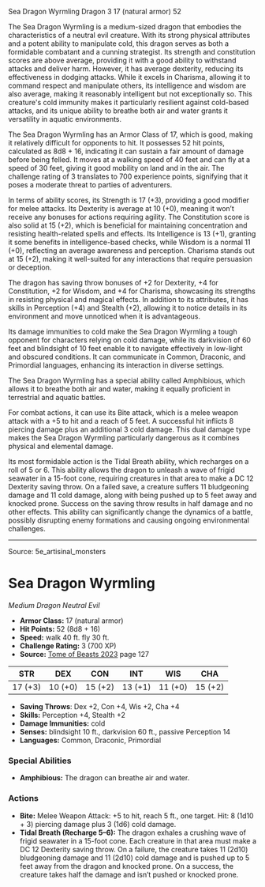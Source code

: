 <MonsterName/>Sea Dragon Wyrmling</MonsterName>
<CreatureType/>Dragon</CreatureType>
<CR/>3</CR>
<AC/>17 (natural armor)</AC>
<HP/>52</HP>
<summary>The Sea Dragon Wyrmling is a medium-sized dragon that embodies the characteristics of a neutral evil creature. With its strong physical attributes and a potent ability to manipulate cold, this dragon serves as both a formidable combatant and a cunning strategist. Its strength and constitution scores are above average, providing it with a good ability to withstand attacks and deliver harm. However, it has average dexterity, reducing its effectiveness in dodging attacks. While it excels in Charisma, allowing it to command respect and manipulate others, its intelligence and wisdom are also average, making it reasonably intelligent but not exceptionally so. This creature's cold immunity makes it particularly resilient against cold-based attacks, and its unique ability to breathe both air and water grants it versatility in aquatic environments. </summary>

<detail>

The Sea Dragon Wyrmling has an Armor Class of 17, which is good, making it relatively difficult for opponents to hit. It possesses 52 hit points, calculated as 8d8 + 16, indicating it can sustain a fair amount of damage before being felled. It moves at a walking speed of 40 feet and can fly at a speed of 30 feet, giving it good mobility on land and in the air. The challenge rating of 3 translates to 700 experience points, signifying that it poses a moderate threat to parties of adventurers.

In terms of ability scores, its Strength is 17 (+3), providing a good modifier for melee attacks. Its Dexterity is average at 10 (+0), meaning it won’t receive any bonuses for actions requiring agility. The Constitution score is also solid at 15 (+2), which is beneficial for maintaining concentration and resisting health-related spells and effects. Its Intelligence is 13 (+1), granting it some benefits in intelligence-based checks, while Wisdom is a normal 11 (+0), reflecting an average awareness and perception. Charisma stands out at 15 (+2), making it well-suited for any interactions that require persuasion or deception.

The dragon has saving throw bonuses of +2 for Dexterity, +4 for Constitution, +2 for Wisdom, and +4 for Charisma, showcasing its strengths in resisting physical and magical effects. In addition to its attributes, it has skills in Perception (+4) and Stealth (+2), allowing it to notice details in its environment and move unnoticed when it is advantageous.

Its damage immunities to cold make the Sea Dragon Wyrmling a tough opponent for characters relying on cold damage, while its darkvision of 60 feet and blindsight of 10 feet enable it to navigate effectively in low-light and obscured conditions. It can communicate in Common, Draconic, and Primordial languages, enhancing its interaction in diverse settings.

The Sea Dragon Wyrmling has a special ability called Amphibious, which allows it to breathe both air and water, making it equally proficient in terrestrial and aquatic battles. 

For combat actions, it can use its Bite attack, which is a melee weapon attack with a +5 to hit and a reach of 5 feet. A successful hit inflicts 8 piercing damage plus an additional 3 cold damage. This dual damage type makes the Sea Dragon Wyrmling particularly dangerous as it combines physical and elemental damage.

Its most formidable action is the Tidal Breath ability, which recharges on a roll of 5 or 6. This ability allows the dragon to unleash a wave of frigid seawater in a 15-foot cone, requiring creatures in that area to make a DC 12 Dexterity saving throw. On a failed save, a creature suffers 11 bludgeoning damage and 11 cold damage, along with being pushed up to 5 feet away and knocked prone. Success on the saving throw results in half damage and no other effects. This ability can significantly change the dynamics of a battle, possibly disrupting enemy formations and causing ongoing environmental challenges.</detail>



---

Source: 5e_artisinal_monsters

# Sea Dragon Wyrmling

*Medium* *Dragon* *Neutral Evil*

- **Armor Class:** 17 (natural armor)
- **Hit Points:** 52 (8d8 + 16)
- **Speed:** walk 40 ft. fly 30 ft.
- **Challenge Rating:** 3 (700 XP)
- **Source:** [Tome of Beasts 2023](https://koboldpress.com/kpstore/product/tome-of-beasts-1-2023-edition/) page 127

| STR | DEX | CON | INT | WIS | CHA |
| --- | --- | --- | --- | --- | --- |
| 17 (+3) | 10 (+0) | 15 (+2) | 13 (+1) | 11 (+0) | 15 (+2) |

- **Saving Throws**: Dex +2, Con +4, Wis +2, Cha +4
- **Skills:** Perception +4, Stealth +2
- **Damage Immunities:** cold
- **Senses:** blindsight 10 ft., darkvision 60 ft., passive Perception 14
- **Languages:** Common, Draconic, Primordial

### Special Abilities

- **Amphibious:** The dragon can breathe air and water.

### Actions

- **Bite:** Melee Weapon Attack: +5 to hit, reach 5 ft., one target. Hit: 8 (1d10 + 3) piercing damage plus 3 (1d6) cold damage.
- **Tidal Breath (Recharge 5–6):** The dragon exhales a crushing wave of frigid seawater in a 15-foot cone. Each creature in that area must make a DC 12 Dexterity saving throw. On a failure, the creature takes 11 (2d10) bludgeoning damage and 11 (2d10) cold damage and is pushed up to 5 feet away from the dragon and knocked prone. On a success, the creature takes half the damage and isn’t pushed or knocked prone.


